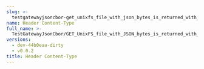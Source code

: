 ```yaml
---
slug: >-
  testgatewayjsoncbor-get_unixfs_file_with_json_bytes_is_returned_with_application-json_content-type_-_without_headers-header_content-type
name: Header Content-Type
full_name: >-
  TestGatewayJsonCbor/GET_UnixFS_file_with_JSON_bytes_is_returned_with_application/json_Content-Type_-_without_headers/Header_Content-Type
versions:
  - dev-44b0eaa-dirty
  - v0.0.2
title: Header Content-Type
---
```



